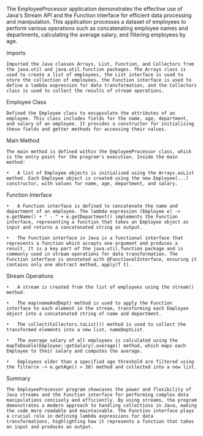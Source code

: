 The EmployeeProcessor application demonstrates the effective use of Java's Stream API and the Function interface for efficient data processing and manipulation. This application processes a dataset of employees to perform various operations such as concatenating employee names and departments, calculating the average salary, and filtering employees by age.

Imports

	Imported the Java classes Arrays, List, Function, and Collectors from the java.util and java.util.function packages. The Arrays class is used to create a list of employees, the List interface is used to store the collection of employees, the Function interface is used to define a lambda expression for data transformation, and the Collectors class is used to collect the results of stream operations.

Employee Class

	Defined the Employee class to encapsulate the attributes of an employee. This class includes fields for the name, age, department, and salary of an employee. It provides a constructor for initializing these fields and getter methods for accessing their values.

Main Method

	The main method is defined within the EmployeeProcessor class, which is the entry point for the program's execution. Inside the main method:

	•	A list of Employee objects is initialized using the Arrays.asList method. Each Employee object is created using the new Employee(...) constructor, with values for name, age, department, and salary.

Function Interface

	•	A Function interface is defined to concatenate the name and department of an employee. The lambda expression (Employee e) -> e.getName() + " - " + e.getDepartment() implements the Function interface, representing a function that takes an Employee object as input and returns a concatenated string as output.

	•	The Function interface in Java is a functional interface that represents a function which accepts one argument and produces a result. It is a key part of the java.util.function package and is commonly used in stream operations for data transformation. The Function interface is annotated with @FunctionalInterface, ensuring it contains only one abstract method, apply(T t).

Stream Operations

	•	A stream is created from the list of employees using the stream() method.

	•	The map(nameAndDept) method is used to apply the Function interface to each element in the stream, transforming each Employee object into a concatenated string of name and department.

	•	The collect(Collectors.toList()) method is used to collect the transformed elements into a new list, nameDeptList.

	•	The average salary of all employees is calculated using the mapToDouble(Employee::getSalary).average() method, which maps each Employee to their salary and computes the average.

	•	Employees older than a specified age threshold are filtered using the filter(e -> e.getAge() > 30) method and collected into a new list.

Summary

	The EmployeeProcessor program showcases the power and flexibility of Java streams and the Function interface for performing complex data manipulations concisely and efficiently. By using streams, the program demonstrates a modern approach to handling collections in Java, making the code more readable and maintainable. The Function interface plays a crucial role in defining lambda expressions for data transformations, highlighting how it represents a function that takes an input and produces an output.

